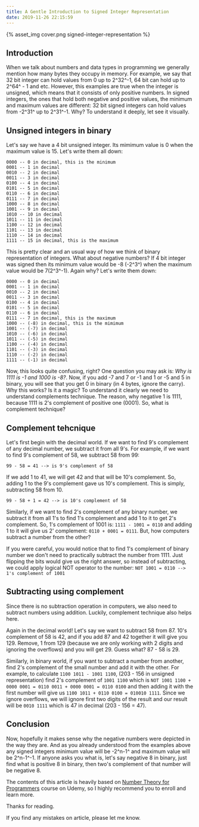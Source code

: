 ```yaml
---
title: A Gentle Introduction to Signed Integer Representation
date: 2019-11-26 22:15:59
---
```


{% asset_img cover.png signed-integer-representation %}

## Introduction

When we talk about numbers and data types in programming we generally mention how many bytes they occupy in memory. For example, we say that 32 bit integer can hold values from 0 up to 2^32^-1, 64 bit can hold up to 2^64^ - 1 and etc. However, this examples are true when the integer is unsigned, which means that it consists of only positive numbers. In signed integers, the ones that hold both negative and positive values, the minimum and maximum values are different: 32 bit signed integers can hold values from -2^31^ up to 2^31^-1. Why? To understand it deeply, let see it visually.

## Unsigned integers in binary

Let's say we have a 4 bit unsigned integer. Its mimimum value is 0 when the maximum value is 15. Let's write them all down:

```
0000 -- 0 in decimal, this is the minimum
0001 -- 1 in decimal
0010 -- 2 in decimal
0011 -- 3 in decimal
0100 -- 4 in decimal
0101 -- 5 in decimal
0110 -- 6 in decimal
0111 -- 7 in decimal
1000 -- 8 in decimal
1001 -- 9 in decimal
1010 -- 10 in decimal
1011 -- 11 in decimal
1100 -- 12 in decimal
1101 -- 13 in decimal
1110 -- 14 in decimal
1111 -- 15 in decimal, this is the maximum
```

This is pretty clear and an usual way of how we think of binary representation of integers. What about negative numbers? If 4 bit integer was signed then its minimum value would be -8 (-2^3^) when the maximum value would be 7(2^3^-1). Again why? Let's write them down:

```
0000 -- 0 in decimal
0001 -- 1 in decimal
0010 -- 2 in decimal
0011 -- 3 in decimal
0100 -- 4 in decimal
0101 -- 5 in decimal
0110 -- 6 in decimal
0111 -- 7 in decimal, this is the maximum
1000 -- (-8) in decimal, this is the mimimum
1001 -- (-7) in decimal
1010 -- (-6) in decimal
1011 -- (-5) in decimal
1100 -- (-4) in decimal
1101 -- (-3) in decimal
1110 -- (-2) in decimal
1111 -- (-1) in decimal
```

Now, this looks quite confusing, right? One question you may ask is: _Why is 1111 is -1 and 1000 is -8?_. Now, if you add -7 and 7 or -1 and 1 or -5 and 5 in binary, you will see that you get 0 in binary (in 4 bytes, ignore the carry). Why this works? Is it a magic? To understand it clearly we need to understand complements technique. The reason, why negative 1 is 1111, because 1111 is 2's complement of positive one (0001). So, what is complement technique?

## Complement tehcnique

Let's first begin with the decimal world. If we want to find 9's complement of any decimal number, we subtract it from all 9's. For example, if we want to find 9's complement of 58, we subtract 58 from 99:

`99 - 58 = 41 --> is 9's complement of 58`

If we add 1 to 41, we will get 42 and that will be 10's complement. So, adding 1 to the 9's complement gave us 10's complement. This is simply, subtracting 58 from 10.

`99 - 58 + 1 = 42 --> is 10's complement of 58`

Similarly, if we want to find 2's complement of any binary number, we subtract it from all 1's to find 1's complement and add 1 to it to get 2's complement. So, 1's complement of 1001 is: `1111 - 1001 = 0110` and adding 1 to it will give us 2' complement: `0110 + 0001 = 0111`. But, how computers subtract a number from the other?

If you were careful, you would notice that to find 1's complement of binary number we don't need to practically subtract the number from 1111. Just flipping the bits would give us the right answer, so instead of subtracting, we could apply logical NOT operator to the number: `NOT 1001 = 0110 --> 1's complement of 1001`

## Subtracting using complement

Since there is no subtraction operation in computers, we also need to subtract numbers using addition. Luckily, complement technique also helps here.

Again in the decimal world! Let's say we want to subtract 58 from 87. 10's complement of 58 is 42, and if you add 87 and 42 together it will give you 129. Remove, 1 from 129 (because we are only working with 2 digits and ignoring the overflows) and you will get 29. Guess what? 87 - 58 is 29.

Similarly, in binary world, if you want to subtract a number from another, find 2's complement of the small number and add it with the other. For example, to calculate `1100 1011 - 1001 1100`, (203 - 156 in unsigned representation) find 2's complement of `1001 1100` which is `NOT 1001 1100 + 0000 0001 = 0110 0011 + 0000 0001 = 0110 0100` and then adding it with the first number will give us `1100 1011 + 0110 0100 = 010010 1111`. Since we ignore overflows, we will ignore first two digits of the result and our result will be `0010 1111` which is 47 in decimal (203 - 156 = 47).

## Conclusion

Now, hopefully it makes sense why the negative numbers were depicted in the way they are. And as you already understood from the examples above any signed integers minimum value will be -2^n-1^ and maximum value will be 2^n-1^-1. If anyone asks you what is, let's say negative 8 in binary, just find what is positive 8 in binary, then two's complement of that number will be negative 8.

The contents of this article is heavily based on [Number Theory for Programmers](https://www.udemy.com/course/number-system/) course on Udemy, so I highly recommend you to enroll and learn more.

Thanks for reading.

If you find any mistakes on article, please let me know.
